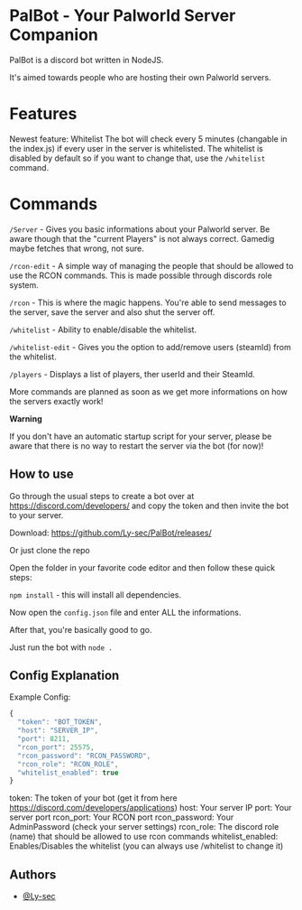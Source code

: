 
# PalBot - Your Palworld Server Companion
PalBot is a discord bot written in NodeJS.

It's aimed towards people who are hosting their own Palworld servers.

# Features
Newest feature: Whitelist
The bot will check every 5 minutes (changable in the index.js) if every user in the server is whitelisted.
The whitelist is disabled by default so if you want to change that, use the `/whitelist` command.

# Commands
`/Server` - Gives you basic informations about your Palworld server. Be aware though that the "current Players" is not always correct. Gamedig maybe fetches that wrong, not sure.

`/rcon-edit` - A simple way of managing the people that should be allowed to use the RCON commands. This is made possible through discords role system.

`/rcon` - This is where the magic happens. You're able to send messages to the server, save the server and also shut the server off.

`/whitelist` - Ability to enable/disable the whitelist.

`/whitelist-edit` - Gives you the option to add/remove users (steamId) from the whitelist.

`/players` - Displays a list of players, ther userId and their SteamId.

More commands are planned as soon as we get more informations on how the servers exactly work!


__Warning__

If you don't have an automatic startup script for your server, please be aware that there is no way to restart the server via the bot (for now)!

## How to use

Go through the usual steps to create a bot over at https://discord.com/developers/ and copy the token and then invite the bot to your server.

Download: https://github.com/Ly-sec/PalBot/releases/

Or just clone the repo

Open the folder in your favorite code editor and then follow these quick steps:

`npm install` - this will install all dependencies.

Now open the `config.json` file and enter ALL the informations.

After that, you're basically good to go.

Just run the bot with `node .`

## Config Explanation

Example Config:
```js
{
  "token": "BOT_TOKEN",
  "host": "SERVER_IP",
  "port": 8211,
  "rcon_port": 25575,
  "rcon_password": "RCON_PASSWORD",
  "rcon_role": "RCON_ROLE",
  "whitelist_enabled": true
}
```
token: The token of your bot (get it from here https://discord.com/developers/applications)
host: Your server IP
port: Your server port
rcon_port: Your RCON port
rcon_password: Your AdminPassword (check your server settings)
rcon_role: The discord role (name) that should be allowed to use rcon commands
whitelist_enabled: Enables/Disables the whitelist (you can always use /whitelist to change it)

## Authors

- [@Ly-sec](https://github.com/Ly-sec)

